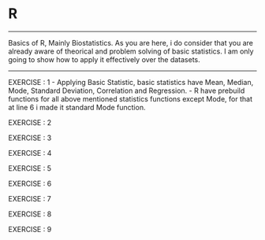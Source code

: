 # R
_________________________________________________________________________________________________________________________________________________________________________________
Basics of R, Mainly Biostatistics. As you are here,  i do consider that you are already aware of theorical and problem solving of basic statistics. I am only going to show how to apply it effectively over the datasets.
_________________________________________________________________________________________________________________________________________________________________________________

EXERCISE : 1
    - Applying Basic Statistic, basic statistics have Mean, Median, Mode, Standard Deviation, Correlation and Regression.
    - R have prebuild functions for all above mentioned statistics functions except Mode, for that at line 6 i made it standard Mode function.

EXERCISE : 2

EXERCISE : 3

EXERCISE : 4

EXERCISE : 5

EXERCISE : 6

EXERCISE : 7

EXERCISE : 8

EXERCISE : 9

